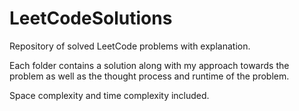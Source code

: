 # LeetCodeSolutions
Repository of solved LeetCode problems with explanation. 

Each folder contains a solution along with my approach towards the problem as well as the thought process and runtime of the problem.

Space complexity and time complexity included. 
